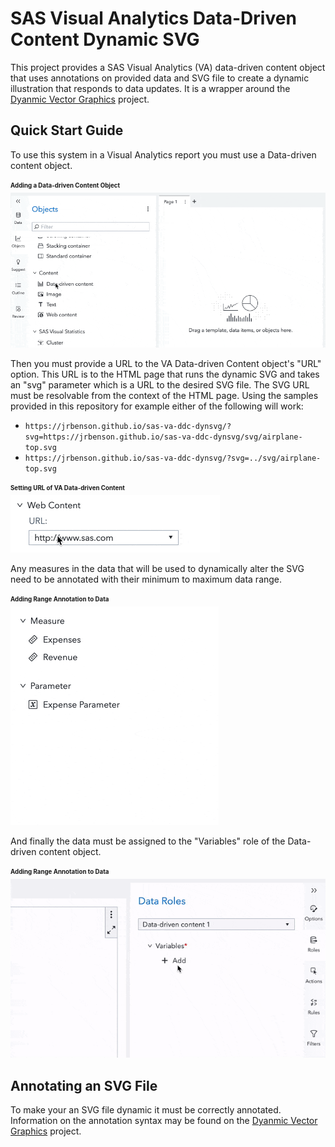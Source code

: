 # SAS Visual Analytics Data-Driven Content Dynamic SVG

This project provides a SAS Visual Analytics (VA) data-driven content object that uses annotations on provided data and SVG file to create a dynamic illustration that responds to data updates. It is a wrapper around the [Dyanmic Vector Graphics](https://github.com/jrbenson/dynamic-vector-graphics#readme) project.

## Quick Start Guide

To use this system in a Visual Analytics report you must use a Data-driven content object.

<sub><sup>**Adding a Data-driven Content Object**</sup></sub><br/>
![](doc/va-ddc-add.gif)

Then you must provide a URL to the VA Data-driven Content object's "URL" option. This URL is to the HTML page that runs the dynamic SVG and takes an "svg" parameter which is a URL to the desired SVG file. The SVG URL must be resolvable from the context of the HTML page. Using the samples provided in this repository for example either of the following will work:

- `https://jrbenson.github.io/sas-va-ddc-dynsvg/?svg=https://jrbenson.github.io/sas-va-ddc-dynsvg/svg/airplane-top.svg`
- `https://jrbenson.github.io/sas-va-ddc-dynsvg/?svg=../svg/airplane-top.svg`

<sub><sup>**Setting URL of VA Data-driven Content**</sup></sub><br/>
![](doc/va-ddc-url.gif)

Any measures in the data that will be used to dynamically alter the SVG need to be annotated with their minimum to maximum data range.

<sub><sup>**Adding Range Annotation to Data**</sup></sub><br/>
![](doc/va-data-range.gif)

And finally the data must be assigned to the "Variables" role of the Data-driven content object.

<sub><sup>**Adding Range Annotation to Data**</sup></sub><br/>
![](doc/va-ddc-roles.gif)

## Annotating an SVG File

To make your an SVG file dynamic it must be correctly annotated. Information on the annotation syntax may be found on the [Dyanmic Vector Graphics](https://github.com/jrbenson/dynamic-vector-graphics#readme) project.